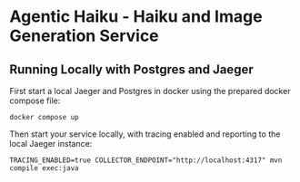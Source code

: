 # Agentic Haiku - Haiku and Image Generation Service


## Running Locally with Postgres and Jaeger

First start a local Jaeger and Postgres in docker using the prepared docker compose file:

```shell
docker compose up
```

Then start your service locally, with tracing enabled and reporting to the local Jaeger instance:

```shell
TRACING_ENABLED=true COLLECTOR_ENDPOINT="http://localhost:4317" mvn compile exec:java
```

